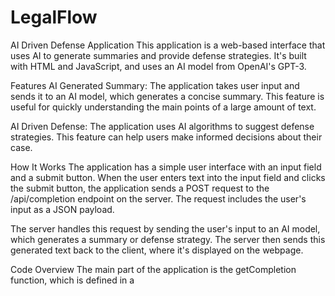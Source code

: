 # LegalFlow

AI Driven Defense Application
This application is a web-based interface that uses AI to generate summaries and provide defense strategies. It's built with HTML and JavaScript, and uses an AI model from OpenAI's GPT-3.

Features
AI Generated Summary: The application takes user input and sends it to an AI model, which generates a concise summary. This feature is useful for quickly understanding the main points of a large amount of text.

AI Driven Defense: The application uses AI algorithms to suggest defense strategies. This feature can help users make informed decisions about their case.

How It Works
The application has a simple user interface with an input field and a submit button. When the user enters text into the input field and clicks the submit button, the application sends a POST request to the /api/completion endpoint on the server. The request includes the user's input as a JSON payload.

The server handles this request by sending the user's input to an AI model, which generates a summary or defense strategy. The server then sends this generated text back to the client, where it's displayed on the webpage.

Code Overview
The main part of the application is the getCompletion function, which is defined in a <script> tag in the HTML document. This function is attached to the submit button's onclick event, so it's called whenever the user clicks the button.

The getCompletion function does the following:

It gets the user's input from the input field.
It sends a POST request to the /api/completion endpoint on the server, including the user's input in the request body.
It waits for the server to respond with the generated text.
It displays the generated text on the webpage.
If there's an error at any point in this process, the getCompletion function catches the error and logs it to the console.

Usage
To use the application, simply enter your text into the input field and click the submit button. The application will send your text to the AI model and display the generated summary or defense strategy on the webpage.
